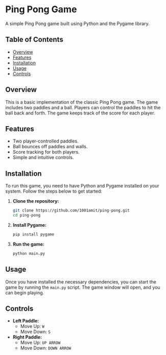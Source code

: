 # Ping Pong Game

A simple Ping Pong game built using Python and the Pygame library.

## Table of Contents

- [Overview](#overview)
- [Features](#features)
- [Installation](#installation)
- [Usage](#usage)
- [Controls](#controls)

## Overview

This is a basic implementation of the classic Ping Pong game. The game includes two paddles and a ball. Players can control the paddles to hit the ball back and forth. The game keeps track of the score for each player.

## Features

- Two player-controlled paddles.
- Ball bounces off paddles and walls.
- Score tracking for both players.
- Simple and intuitive controls.

## Installation

To run this game, you need to have Python and Pygame installed on your system. Follow the steps below to get started:

1. **Clone the repository:**

    ```bash
    git clone https://github.com/1001amit/ping-pong.git
    cd ping-pong
    ```

2. **Install Pygame:**

    ```bash
    pip install pygame
    ```

3. **Run the game:**

    ```bash
    python main.py
    ```

## Usage

Once you have installed the necessary dependencies, you can start the game by running the `main.py` script. The game window will open, and you can begin playing.

## Controls

- **Left Paddle:**
  - Move Up: `W`
  - Move Down: `S`
- **Right Paddle:**
  - Move Up: `UP ARROW`
  - Move Down: `DOWN ARROW`


